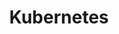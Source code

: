 ---
title: Kubernetes
permalink: /docs/projects/k8s/
redirect_to: https://azure.microsoft.com/en-us/topic/what-is-kubernetes/
excerpt: Easy-to-use, real-time analytics service that is designed for mission-critical workloads. Build an end-to-end serverless streaming pipeline with just a few clicks.
header:
  overlay_image: 
  overlay_full: true
  teaser: /assets/images/c_k8s.png
icons:
  - url: /assets/images/ICON_rpi.PNG
    target: /ai-at-edge/docs/rpi_kubernetes/
    title: Kubernetes cluster examples
# difficulty: MEDIUM
last_modified_at: 2019-12-12
tags: ["catalog","azure"]
---